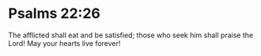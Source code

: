 # Psalms 22:26

The afflicted shall eat and be satisfied; those who seek him shall praise the Lord! May your hearts live forever!
